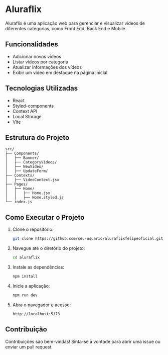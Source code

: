 # Aluraflix

Aluraflix é uma aplicação web para gerenciar e visualizar vídeos de diferentes categorias, como Front End, Back End e Mobile.

## Funcionalidades

- Adicionar novos vídeos
- Listar vídeos por categoria
- Atualizar informações dos vídeos
- Exibir um vídeo em destaque na página inicial

## Tecnologias Utilizadas

- React
- Styled-components
- Context API
- Local Storage
- Vite

## Estrutura do Projeto

```
src/
├── Components/
│   ├── Banner/
│   ├── CategoryVideos/
│   ├── NewVideo/
│   ├── UpdateForm/
├── Contexts/
│   ├── VideoContext.jsx
├── Pages/
│   ├── Home/
│   │   ├── Home.jsx
│   │   ├── Home.styled.js
└── index.js
```

## Como Executar o Projeto

1. Clone o repositório:
   ```bash
   git clone https://github.com/seu-usuario/aluraflixfelipeoficial.git
   ```

2. Navegue até o diretório do projeto:
   ```bash
   cd aluraflix
   ```

3. Instale as dependências:
   ```bash
   npm install
   ```

4. Inicie a aplicação:
   ```bash
   npm run dev
   ```

5. Abra o navegador e acesse:
   ```
   http://localhost:5173
   ```

## Contribuição

Contribuições são bem-vindas! Sinta-se à vontade para abrir uma issue ou enviar um pull request.

